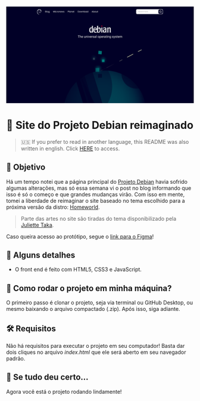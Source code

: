 ![Site do Projeto Debian reimaginado](readme-images/cover.png)

# :penguin: Site do Projeto Debian reimaginado 

> :us: If you prefer to read in another language, this README was also written in english. Click [HERE](/README.md) to access.

## :dart: Objetivo 

Há um tempo notei que a página principal do [Projeto Debian](https://www.debian.org/) havia sofrido algumas alterações, mas só essa semana vi o post no blog informando que isso é só o começo e que grandes mudanças virão. Com isso em mente, tomei a liberdade de reimaginar o site baseado no tema escolhido para a próxima versão da distro: [Homeworld](https://github.com/julietteTaka/homeworld).

> Parte das artes no site são tiradas do tema disponibilizado pela [Juliette Taka](https://github.com/julietteTaka).

Caso queira acesso ao protótipo, segue o [link para o Figma](https://www.figma.com/file/Vc2LzPSqGThTRCIgfa5ibf/Debian-Website-Reimagined?node-id=0%3A1)!

## :scroll: Alguns detalhes 

* O front end é feito com HTML5, CSS3 e JavaScript.

## :thinking: Como rodar o projeto em minha máquina? 

O primeiro passo é clonar o projeto, seja via terminal ou GitHub Desktop, ou mesmo baixando o arquivo compactado (.zip). Após isso, siga  adiante.

## :hammer_and_wrench: Requisitos 

Não há requisitos para executar o projeto em seu computador! Basta dar dois cliques no arquivo *index.html* que ele será aberto em seu navegador padrão.

## :tada: Se tudo deu certo... 

Agora você está o projeto rodando lindamente!
